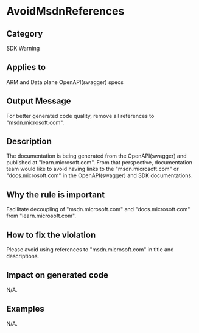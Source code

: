 # AvoidMsdnReferences

## Category

SDK Warning

## Applies to

ARM and Data plane OpenAPI(swagger) specs

## Output Message

For better generated code quality, remove all references to "msdn.microsoft.com".

## Description

The documentation is being generated from the OpenAPI(swagger) and published at "learn.microsoft.com". From that perspective, documentation team would like to avoid having links to the "msdn.microsoft.com" or "docs.microsoft.com" in the OpenAPI(swagger) and SDK documentations.

## Why the rule is important

Facilitate decoupling of "msdn.microsoft.com" and "docs.microsoft.com" from "learn.microsoft.com".

## How to fix the violation

Please avoid using references to "msdn.microsoft.com" in title and descriptions.

## Impact on generated code

N/A.

## Examples

N/A.
